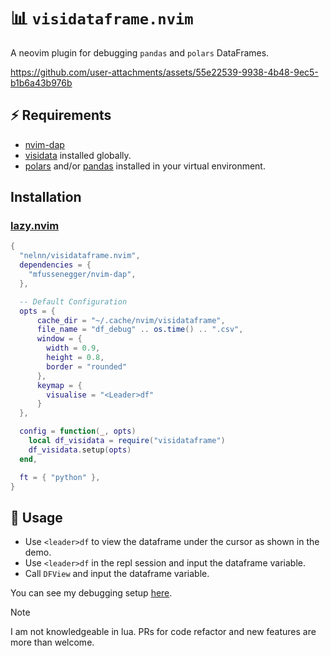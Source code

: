 # 📊 `visidataframe.nvim`

A neovim plugin for debugging `pandas` and `polars` DataFrames.

https://github.com/user-attachments/assets/55e22539-9938-4b48-9ec5-b1b6a43b976b


## ⚡️ Requirements

- [nvim-dap](https://github.com/mfussenegger/nvim-dap)
- [visidata](https://www.visidata.org/install/) installed globally.
- [polars](https://github.com/pola-rs/polars) and/or
  [pandas](https://github.com/pandas-dev/pandas) installed in your virtual
  environment.

## Installation

### [lazy.nvim](https://github.com/folke/lazy.nvim)

```lua
{
  "nelnn/visidataframe.nvim",
  dependencies = {
    "mfussenegger/nvim-dap",
  },

  -- Default Configuration
  opts = {
      cache_dir = "~/.cache/nvim/visidataframe",
      file_name = "df_debug" .. os.time() .. ".csv",
      window = {
        width = 0.9,
        height = 0.8,
        border = "rounded"
      },
      keymap = {
        visualise = "<Leader>df"
      }
  },

  config = function(_, opts)
    local df_visidata = require("visidataframe")
    df_visidata.setup(opts)
  end,

  ft = { "python" },
}

```

## 🚀 Usage
- Use `<leader>df` to view the dataframe under the cursor as shown in the demo.
- Use `<leader>df` in the repl session and input the dataframe variable.
- Call `DFView` and input the dataframe variable.

You can see my debugging setup [here](https://github.com/nelnn/dotfiles/blob/main/.config/nvim/lua/plugins/debugging.lua).


> [!NOTE]
> I am not knowledgeable in lua. PRs for code refactor and new features are more than welcome.
